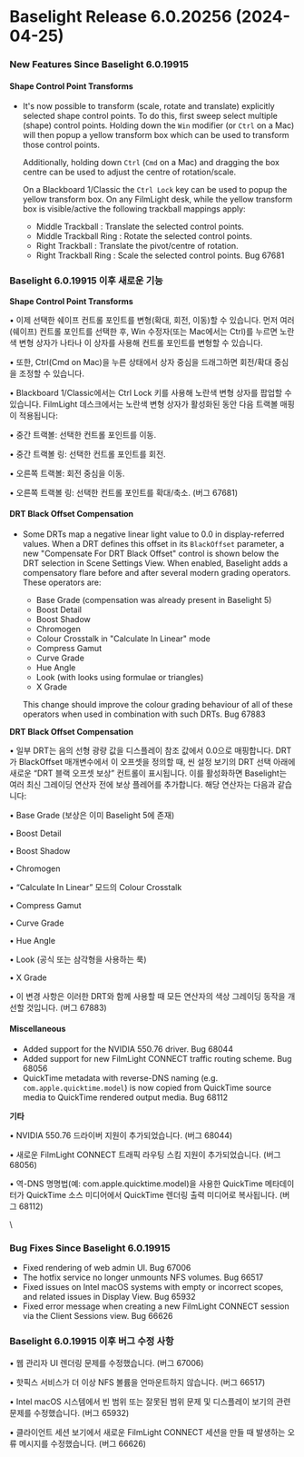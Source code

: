 # Baselight Release 6.0.20256 (2024-04-25)

### New Features Since Baselight 6.0.19915

#### Shape Control Point Transforms

*   It's now possible to transform (scale, rotate and translate) explicitly selected shape control points. To do this, first sweep select multiple (shape) control points. Holding down the `Win` modifier (or `Ctrl` on a Mac) will then popup a yellow transform box which can be used to transform those control points.

    Additionally, holding down `Ctrl` (`Cmd` on a Mac) and dragging the box centre can be used to adjust the centre of rotation/scale.

    On a Blackboard 1/Classic the `Ctrl Lock` key can be used to popup the yellow transform box. On any FilmLight desk, while the yellow transform box is visible/active the following trackball mappings apply:

    * Middle Trackball : Translate the selected control points.
    * Middle Trackball Ring : Rotate the selected control points.
    * Right Trackball : Translate the pivot/centre of rotation.
    * Right Trackball Ring : Scale the selected control points. Bug 67681

### Baselight 6.0.19915 이후 새로운 기능

**Shape Control Point Transforms**

• 이제 선택한 쉐이프 컨트롤 포인트를 변형(확대, 회전, 이동)할 수 있습니다. 먼저 여러 (쉐이프) 컨트롤 포인트를 선택한 후, Win 수정자(또는 Mac에서는 Ctrl)를 누르면 노란색 변형 상자가 나타나 이 상자를 사용해 컨트롤 포인트를 변형할 수 있습니다.

• 또한, Ctrl(Cmd on Mac)을 누른 상태에서 상자 중심을 드래그하면 회전/확대 중심을 조정할 수 있습니다.

• Blackboard 1/Classic에서는 Ctrl Lock 키를 사용해 노란색 변형 상자를 팝업할 수 있습니다. FilmLight 데스크에서는 노란색 변형 상자가 활성화된 동안 다음 트랙볼 매핑이 적용됩니다:

• 중간 트랙볼: 선택한 컨트롤 포인트를 이동.

• 중간 트랙볼 링: 선택한 컨트롤 포인트를 회전.

• 오른쪽 트랙볼: 회전 중심을 이동.

• 오른쪽 트랙볼 링: 선택한 컨트롤 포인트를 확대/축소. (버그 67681)

#### DRT Black Offset Compensation

*   Some DRTs map a negative linear light value to 0.0 in display-referred values. When a DRT defines this offset in its `BlackOffset` parameter, a new "Compensate For DRT Black Offset" control is shown below the DRT selection in Scene Settings View. When enabled, Baselight adds a compensatory flare before and after several modern grading operators. These operators are:

    * Base Grade (compensation was already present in Baselight 5)
    * Boost Detail
    * Boost Shadow
    * Chromogen
    * Colour Crosstalk in "Calculate In Linear" mode
    * Compress Gamut
    * Curve Grade
    * Hue Angle
    * Look (with looks using formulae or triangles)
    * X Grade

    This change should improve the colour grading behaviour of all of these operators when used in combination with such DRTs. Bug 67883

**DRT Black Offset Compensation**

• 일부 DRT는 음의 선형 광량 값을 디스플레이 참조 값에서 0.0으로 매핑합니다. DRT가 BlackOffset 매개변수에서 이 오프셋을 정의할 때, 씬 설정 보기의 DRT 선택 아래에 새로운 “DRT 블랙 오프셋 보상” 컨트롤이 표시됩니다. 이를 활성화하면 Baselight는 여러 최신 그레이딩 연산자 전에 보상 플레어를 추가합니다. 해당 연산자는 다음과 같습니다:

• Base Grade (보상은 이미 Baselight 5에 존재)

• Boost Detail

• Boost Shadow

• Chromogen

• “Calculate In Linear” 모드의 Colour Crosstalk

• Compress Gamut

• Curve Grade

• Hue Angle

• Look (공식 또는 삼각형을 사용하는 룩)

• X Grade

• 이 변경 사항은 이러한 DRT와 함께 사용할 때 모든 연산자의 색상 그레이딩 동작을 개선할 것입니다. (버그 67883)

#### Miscellaneous

* Added support for the NVIDIA 550.76 driver. Bug 68044
* Added support for new FilmLight CONNECT traffic routing scheme. Bug 68056
* QuickTime metadata with reverse-DNS naming (e.g. `com.apple.quicktime.model`) is now copied from QuickTime source media to QuickTime rendered output media. Bug 68112

**기타**

• NVIDIA 550.76 드라이버 지원이 추가되었습니다. (버그 68044)

• 새로운 FilmLight CONNECT 트래픽 라우팅 스킴 지원이 추가되었습니다. (버그 68056)

• 역-DNS 명명법(예: com.apple.quicktime.model)을 사용한 QuickTime 메타데이터가 QuickTime 소스 미디어에서 QuickTime 렌더링 출력 미디어로 복사됩니다. (버그 68112)

\


### Bug Fixes Since Baselight 6.0.19915

* Fixed rendering of web admin UI. Bug 67006
* The hotfix service no longer unmounts NFS volumes. Bug 66517
* Fixed issues on Intel macOS systems with empty or incorrect scopes, and related issues in Display View. Bug 65932
* Fixed error message when creating a new FilmLight CONNECT session via the Client Sessions view. Bug 66626

### Baselight 6.0.19915 이후 버그 수정 사항

• 웹 관리자 UI 렌더링 문제를 수정했습니다. (버그 67006)

• 핫픽스 서비스가 더 이상 NFS 볼륨을 언마운트하지 않습니다. (버그 66517)

• Intel macOS 시스템에서 빈 범위 또는 잘못된 범위 문제 및 디스플레이 보기의 관련 문제를 수정했습니다. (버그 65932)

• 클라이언트 세션 보기에서 새로운 FilmLight CONNECT 세션을 만들 때 발생하는 오류 메시지를 수정했습니다. (버그 66626)
